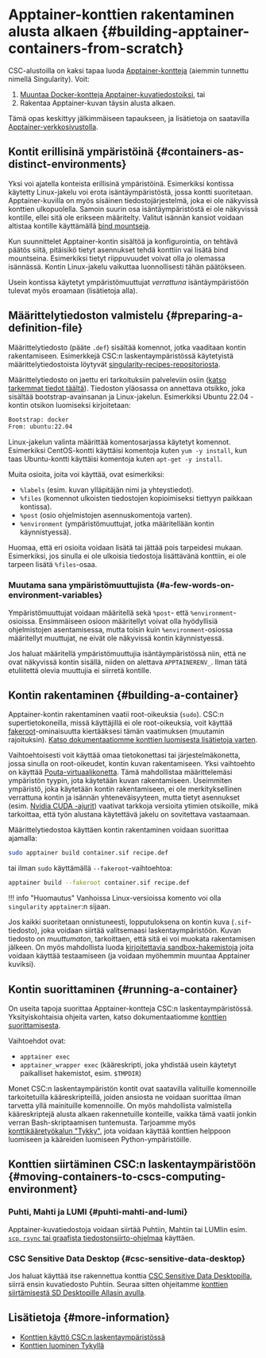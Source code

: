 
# Apptainer-konttien rakentaminen alusta alkaen {#building-apptainer-containers-from-scratch}

CSC-alustoilla on kaksi tapaa luoda
[Apptainer-kontteja](https://apptainer.org/) (aiemmin tunnettu nimellä Singularity).
Voit:

1. [Muuntaa Docker-kontteja Apptainer-kuvatiedostoiksi](../../computing/containers/creating.md#converting-a-docker-container),
   tai
2. Rakentaa Apptainer-kuvan täysin alusta alkaen.

Tämä opas keskittyy jälkimmäiseen tapaukseen, ja lisätietoja on saatavilla
[Apptainer-verkkosivustolla](https://apptainer.org/docs/user/main/build_a_container.html).

## Kontit erillisinä ympäristöinä {#containers-as-distinct-environments}

Yksi voi ajatella konteista erillisinä ympäristöinä. Esimerkiksi
kontissa käytetty Linux-jakelu voi erota isäntäympäristöstä, jossa
kontti suoritetaan. Apptainer-kuvilla on myös sisäinen tiedostojärjestelmä,
joka ei ole näkyvissä konttien ulkopuolella. Samoin suurin osa
isäntäympäristöstä ei ole näkyvissä kontille, ellei sitä ole
erikseen määritelty. Valitut isännän kansiot voidaan altistaa kontille
käyttämällä
[bind mountseja](https://apptainer.org/docs/user/main/bind_paths_and_mounts.html).

Kun suunnittelet Apptainer-kontin sisältöä ja konfigurointia, on tehtävä päätös
siitä, pitäisikö tietyt asennukset tehdä konttiin vai lisätä bind mountseina.
Esimerkiksi tietyt riippuvuudet voivat olla jo olemassa isännässä.
Kontin Linux-jakelu vaikuttaa luonnollisesti tähän päätökseen.

Usein kontissa käytetyt ympäristömuuttujat *verrattuna* isäntäympäristöön
tulevat myös eroamaan (lisätietoja alla).

## Määrittelytiedoston valmistelu {#preparing-a-definition-file}

Määrittelytiedosto (pääte `.def`) sisältää komennot, jotka
vaaditaan kontin rakentamiseen. Esimerkkejä CSC:n
laskentaympäristössä käytetyistä määrittelytiedostoista löytyvät
[singularity-recipes-repositoriosta](https://github.com/CSCfi/singularity-recipes).

Määrittelytiedosto on jaettu eri tarkoituksiin palveleviin osiin
([katso tarkemmat tiedot täältä](https://apptainer.org/docs/user/main/definition_files.html)).
Tiedoston yläosassa on annettava otsikko, joka sisältää bootstrap-avainsanan
ja Linux-jakelun. Esimerkiksi Ubuntu 22.04 -kontin otsikon luomiseksi
kirjoitetaan:

```dockerfile
Bootstrap: docker
From: ubuntu:22.04
```

Linux-jakelun valinta määrittää komentosarjassa käytetyt
komennot. Esimerkiksi CentOS-kontti käyttäisi komentoja kuten
`yum -y install`, kun taas Ubuntu-kontti käyttäisi komentoja kuten
`apt-get -y install`.

Muita osioita, joita voi käyttää, ovat esimerkiksi:

* `%labels` (esim. kuvan ylläpitäjän nimi ja yhteystiedot).
* `%files` (komennot ulkoisten tiedostojen kopioimiseksi tiettyyn paikkaan
  kontissa).
* `%post` (osio ohjelmistojen asennuskomentoja varten).
* `%environment` (ympäristömuuttujat, jotka määritellään kontin käynnistyessä).

Huomaa, että eri osioita voidaan lisätä tai jättää pois tarpeidesi mukaan.
Esimerkiksi, jos sinulla ei ole ulkoisia tiedostoja lisättävänä konttiin,
ei ole tarpeen lisätä `%files`-osaa.

### Muutama sana ympäristömuuttujista {#a-few-words-on-environment-variables}

Ympäristömuuttujat voidaan määritellä sekä `%post`- että `%environment`-osioissa.
Ensimmäiseen osioon määritellyt voivat olla hyödyllisiä ohjelmistojen
asentamisessa, mutta toisin kuin `%environment`-osiossa määritellyt muuttujat,
ne eivät ole näkyvissä kontin käynnistyessä.

Jos haluat määritellä ympäristömuuttujia isäntäympäristössä niin, että ne ovat
näkyvissä kontin sisällä, niiden on alettava `APPTAINERENV_`.
Ilman tätä etuliitettä olevia muuttujia ei siirretä kontille.

## Kontin rakentaminen {#building-a-container}

Apptainer-kontin rakentaminen vaatii root-oikeuksia (`sudo`).
CSC:n supertietokoneilla, missä käyttäjillä ei ole
root-oikeuksia, voit käyttää
[fakeroot](https://apptainer.org/docs/user/main/fakeroot.html)-ominaisuutta
kiertääksesi tämän vaatimuksen (muutamin rajoituksin).
[Katso dokumentaatiomme konttien luomisesta lisätietoja varten](../../computing/containers/creating.md#building-a-container-without-sudo-access-on-puhti-and-mahti).

Vaihtoehtoisesti voit käyttää omaa tietokonettasi tai järjestelmäkonetta,
jossa sinulla on root-oikeudet, kontin kuvan rakentamiseen. Yksi
vaihtoehto on käyttää
[Pouta-virtuaalikonetta](../../cloud/pouta/index.md). Tämä mahdollistaa
määrittelemäsi ympäristön tyypin, jota käytetään kuvan rakentamiseen.
Useimmiten ympäristö, joka käytetään kontin rakentamiseen, ei ole
merkityksellinen verrattuna kontin ja isännän yhteneväisyyteen, mutta tietyt
asennukset (esim.
[Nvidia CUDA -ajurit](https://docs.nvidia.com/cuda/cuda-installation-guide-linux/index.html))
vaativat tarkkoja versioita ytimien otsikoille, mikä tarkoittaa, että
työn alustana käytettävä jakelu on sovitettava vastaamaan.

Määrittelytiedostoa käyttäen kontin rakentaminen voidaan suorittaa ajamalla:

```bash
sudo apptainer build container.sif recipe.def
```

tai ilman `sudo` käyttämällä `--fakeroot`-vaihtoehtoa:

```bash
apptainer build --fakeroot container.sif recipe.def
```

!!! info "Huomautus"
    Vanhoissa Linux-versioissa komento voi olla `singularity` `apptainer`:n
    sijaan.

Jos kaikki suoritetaan onnistuneesti, lopputuloksena on kontin kuva
(`.sif`-tiedosto), joka voidaan siirtää valitsemaasi
laskentaympäristöön. Kuvan tiedosto on *muuttumaton*, tarkoittaen, että
sitä ei voi muokata rakentamisen jälkeen. On myös mahdollista luoda
[kirjoitettavia sandbox-hakemistoja](https://apptainer.org/docs/user/main/build_a_container.html#creating-writable-sandbox-directories)
joita voidaan käyttää testaamiseen (ja voidaan myöhemmin muuntaa Apptainer
kuviksi).

## Kontin suorittaminen {#running-a-container}

On useita tapoja suorittaa Apptainer-kontteja CSC:n
laskentaympäristössä. Yksityiskohtaisia ohjeita varten, katso dokumentaatiomme 
[konttien suorittamisesta](../../computing/containers/run-existing.md).

Vaihtoehdot ovat:

* `apptainer exec`
* `apptainer_wrapper exec` (kääreskripti, joka yhdistää usein käytetyt
  paikalliset hakemistot, esim. `$TMPDIR`)

Monet CSC:n laskentaympäristön kontit ovat saatavilla valituille komennoille
tarkoitetuilla kääreskripteillä, joiden ansiosta ne voidaan suorittaa
ilman tarvetta yllä mainituille komennoille. On myös mahdollista
valmistella kääreskriptejä alusta alkaen rakennetuille konteille, vaikka
tämä vaatii jonkin verran Bash-skriptaamisen tuntemusta. Tarjoamme
myös [konttikääretyökalun "Tykky"](../../computing/containers/tykky.md), jota
voidaan käyttää konttien helppoon luomiseen ja kääreiden luomiseen
Python-ympäristöille.

## Konttien siirtäminen CSC:n laskentaympäristöön {#moving-containers-to-cscs-computing-environment}

### Puhti, Mahti ja LUMI {#puhti-mahti-and-lumi}

Apptainer-kuvatiedostoja voidaan siirtää Puhtiin, Mahtiin tai LUMIin esim.
[`scp`, `rsync` tai graafista tiedostonsiirto-ohjelmaa](../../data/moving/index.md) käyttäen.

### CSC Sensitive Data Desktop {#csc-sensitive-data-desktop}

Jos haluat käyttää itse rakennettua konttia
[CSC Sensitive Data Desktopilla](../../data/sensitive-data/sd_desktop.md),
siirrä ensin kuvatiedosto Puhtiin. Seuraa sitten ohjeitamme
[konttien siirtämisestä SD Desktopille Allasin avulla](../../data/sensitive-data/sd-desktop-singularity.md).

## Lisätietoja {#more-information}

* [Konttien käyttö CSC:n laskentaympäristössä](../../computing/containers/overview.md)
* [Konttien luominen Tykyllä](../../computing/containers/tykky.md)
